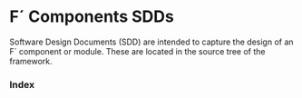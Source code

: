 # F´ Components SDDs

Software Design Documents (SDD) are intended to capture the design of an F´ component or module. These are located in the source tree of the framework.

### Index

